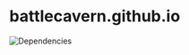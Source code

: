 # battlecavern.github.io
![Dependencies](https://david-dm.org/battlecavern/battlecavern.github.io.svg)